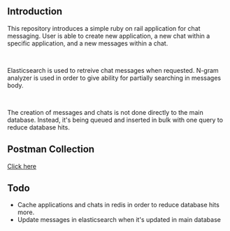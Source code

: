 
## Introduction

This repository introduces a simple ruby on rail application for chat messaging. User is able to create new application, a new chat within a specific application, and a new messages within a chat.

<br />

Elasticsearch is used to retreive chat messages when requested. N-gram analyzer is used in order to give ability for partially searching in messages body.

<br />

The creation of messages and chats is not done directly to the main database. Instead, it's being queued and inserted in bulk with one query to reduce database hits.

  

## Postman Collection

[Click here](https://documenter.getpostman.com/view/8868758/UVXqFYiX)

## Todo
- Cache applications and chats in redis in order to reduce database hits more.
- Update messages in elasticsearch when it's updated in main database